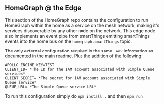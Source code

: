 ## HomeGraph @ the Edge

This section of the HomeGraph repo contains the configuration to run HomeGraph within the home as a service on the mesh network, making it's services discoverable by any other node on the network. This edge node also implements an event pipe from smartThings emitting smartThings events into the home bus on the `homegraph.smartThings` topic.

The only external configuration required is the same `.env` information as documented in the main readme. Plus the addition of the following:

```
APOLLO_ENGINE_KEY=TEST
CLIENT_ID= *The ID for the IAM account associated with Simple Queue services*
CLIENT_SECRET= *The secret for IAM account associated with Simple Queue service*
QUEUE_URL= *The Simple Queue service URL*
```

To run this configuration simply do `npm install .` and then `npm run`